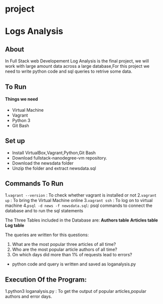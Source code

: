 # project
# Logs Analysis

## About
In Full Stack web Developement Log Analysis is the final project, we will work with large amount data across a large database,For this project we need to write python code and sql queries to retrive some data.
## To Run
#### Things we need
* Virtual Machine
* Vagrant
* Python 3
* Git Bash

## Set up
* Install VirtualBox,Vagrant,Python,Git Bash
* Download  fullstack-nanodegree-vm repository.
* Download the newsdata folder
* Unzip the folder and extract newsdata.sql
## Commands To Run
1.```vagrant --version``` : To check whether vagrant is installed or not
2.```vagrant up``` : To bring the Virtual Machine online
3.```vagrant ssh``` : To log on to virtual machine
4.```psql -d news -f newsdata.sql```: psql commands to connect the database and to run the sql statements

The Three Tables included in the Database are:
__Authors table__
__Articles table__
__Log table__

The queries are written for this questions:
1. What are the most popular three articles of all time?
2. Who are the most popular article authors of all time?
3. On which days did more than 1% of requests lead to errors? 

* python code and query is written and saved as loganalysis.py
## Execution Of the Program:
1.python3 loganalysis.py : To get the output of popular articles,popular authors and error days.

